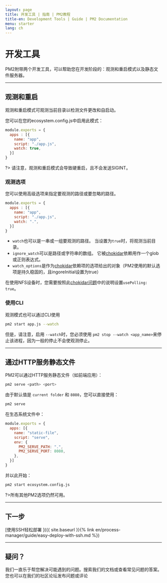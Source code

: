 ```yaml
---
layout: page
title: 开发工具 | 指南 | PM2教程
title-en: Development Tools | Guide | PM2 Documentation
menu: starter
lang: ch
---
```


# 开发工具

PM2附带两个开发工具，可以帮助您在开发阶段的：观测和重启模式以及静态文件服务器。

---

## 观测和重启

观测和重启模式可观测当前目录以检测文件更改和自启动。

您可以在您的ecosystem.config.js中启用此模式：

```javascript
module.exports = {
  apps : [{
    name: "app",
    script: "./app.js",
    watch: true,
  }]
}
```

?> 请注意，观测和重启模式会导致硬重启，且不会发送SIGINT。

### 观测选项
 
您可以使用高级选项来指定要观测的路径或要忽略的路径。

```javascript
module.exports = {
  apps : [{
    name: "app",
    script: "./app.js",
    watch: ".",
  }]
}
```

- `watch`也可以是一串或一组要观测的路径。 当设置为`true`时，将观测当前目录。
- `ignore_watch`可以是路径或字符串的数组。 它被[chokidar](https://github.com/paulmillr/chokidar#path-filtering)依赖用作一个glob或正则表达式。
- `watch_options`是作为[chokidar](https://github.com/paulmillr/chokidar#api)依赖项的选项给出的对象（PM2使用的默认选项是持久稳固的，且ingoreInitial设置为true）

在使用NFS设备时，您需要按照此[chokidar问题](https://github.com/paulmillr/chokidar/issues/242)中的说明设置`usePolling: true`。

### 使用CLI

观测模式也可以通过CLI使用

```bash
pm2 start app.js --watch
```

但是，请注意，启用 `--watch`时，您必须使用 `pm2 stop --watch <app_name>`来停止该进程，因为一般的停止不会使观测停止。

---

## 通过HTTP服务静态文件

PM2可以通过HTTP服务静态文件（如前端应用）：

```bash
pm2 serve <path> <port>
```

由于默认值是 `current folder` 和 `8080`，您可以直接使用：

```bash
pm2 serve
```

在生态系统文件中：

```javascript
module.exports = {
  apps: [{
    name: "static-file",
    script: "serve",
    env: {
      PM2_SERVE_PATH: ".",
      PM2_SERVE_PORT: 8080,
    },
  }]
}
```

并以此开始：

```bash
pm2 start ecosystem.config.js
```

?>所有其他PM2选项仍然可用。

---

## 下一步

[使用SSH轻松部署 ]({{ site.baseurl }}{% link en/process-manager/guide/easy-deploy-with-ssh.md %})

---

## 疑问？

我们一直乐于帮您解决可能遇到的问题。搜索我们的文档或查看常见问题的答案。您也可以在我们的社区论坛发布问题或评论
